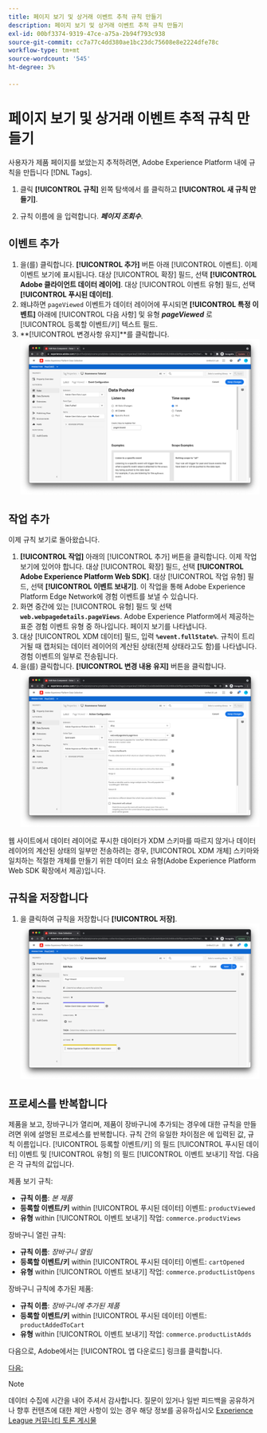 ```yaml
---
title: 페이지 보기 및 상거래 이벤트 추적 규칙 만들기
description: 페이지 보기 및 상거래 이벤트 추적 규칙 만들기
exl-id: 00bf3374-9319-47ce-a75a-2b94f793c938
source-git-commit: cc7a77c4dd380ae1bc23dc75608e8e2224dfe78c
workflow-type: tm+mt
source-wordcount: '545'
ht-degree: 3%

---
```


# 페이지 보기 및 상거래 이벤트 추적 규칙 만들기

사용자가 제품 페이지를 보았는지 추적하려면, Adobe Experience Platform 내에 규칙을 만듭니다 [!DNL Tags].

1. 클릭 **[!UICONTROL 규칙]** 왼쪽 탐색에서 를 클릭하고 **[!UICONTROL 새 규칙 만들기]**.

1. 규칙 이름에 을 입력합니다. **_페이지 조회수_**.

## 이벤트 추가

1. 을(를) 클릭합니다. **[!UICONTROL 추가]** 버튼 아래 [!UICONTROL 이벤트]. 이제 이벤트 보기에 표시됩니다. 대상 [!UICONTROL 확장] 필드, 선택 **[!UICONTROL Adobe 클라이언트 데이터 레이어]**. 대상 [!UICONTROL 이벤트 유형] 필드, 선택 **[!UICONTROL 푸시된 데이터]**.
1. 왜냐하면 `pageViewed` 이벤트가 데이터 레이어에 푸시되면 **[!UICONTROL 특정 이벤트]** 아래에 [!UICONTROL 다음 사항] 및 유형 **_pageViewed_** 로 [!UICONTROL 등록할 이벤트/키] 텍스트 필드.
1. **[!UICONTROL 변경사항 유지]**를 클릭합니다.
   ![페이지 보기 이벤트](../assets/page-viewed-event.png)

## 작업 추가

이제 규칙 보기로 돌아왔습니다.

1. **[!UICONTROL 작업]** 아래의 [!UICONTROL 추가] 버튼을 클릭합니다. 이제 작업 보기에 있어야 합니다. 대상 [!UICONTROL 확장] 필드, 선택 **[!UICONTROL Adobe Experience Platform Web SDK]**. 대상 [!UICONTROL 작업 유형] 필드, 선택 **[!UICONTROL 이벤트 보내기]**. 이 작업을 통해 Adobe Experience Platform Edge Network에 경험 이벤트를 보낼 수 있습니다.
1. 화면 중간에 있는 [!UICONTROL 유형] 필드 및 선택 **`web.webpagedetails.pageViews`**. Adobe Experience Platform에서 제공하는 표준 경험 이벤트 유형 중 하나입니다. 페이지 보기를 나타냅니다.
1. 대상 [!UICONTROL XDM 데이터] 필드, 입력 **`%event.fullState%`**. 규칙이 트리거될 때 캡처되는 데이터 레이어의 계산된 상태(전체 상태라고도 함)를 나타냅니다. 경험 이벤트의 일부로 전송됩니다.
1. 을(를) 클릭합니다. **[!UICONTROL 변경 내용 유지]** 버튼을 클릭합니다.
   ![페이지 보기 작업](../assets/page-viewed-action.png)

웹 사이트에서 데이터 레이어로 푸시한 데이터가 XDM 스키마를 따르지 않거나 데이터 레이어의 계산된 상태의 일부만 전송하려는 경우, [!UICONTROL XDM 개체] 스키마와 일치하는 적절한 개체를 만들기 위한 데이터 요소 유형(Adobe Experience Platform Web SDK 확장에서 제공)입니다.

## 규칙을 저장합니다

1. 을 클릭하여 규칙을 저장합니다 **[!UICONTROL 저장]**.
   ![페이지 보기 규칙](../assets/page-viewed-rule.png)

## 프로세스를 반복합니다

제품을 보고, 장바구니가 열리며, 제품이 장바구니에 추가되는 경우에 대한 규칙을 만들려면 위에 설명된 프로세스를 반복합니다. 규칙 간의 유일한 차이점은 에 입력된 값, 규칙 이름입니다. [!UICONTROL 등록할 이벤트/키] 의 필드 [!UICONTROL 푸시된 데이터] 이벤트 및 [!UICONTROL 유형] 의 필드 [!UICONTROL 이벤트 보내기] 작업. 다음은 각 규칙의 값입니다.

제품 보기 규칙:

* **규칙 이름**: _본 제품_
* **등록할 이벤트/키** within [!UICONTROL 푸시된 데이터] 이벤트: `productViewed`
* **유형** within [!UICONTROL 이벤트 보내기] 작업: `commerce.productViews`

장바구니 열린 규칙:

* **규칙 이름**: _장바구니 열림_
* **등록할 이벤트/키** within [!UICONTROL 푸시된 데이터] 이벤트: `cartOpened`
* **유형** within [!UICONTROL 이벤트 보내기] 작업: `commerce.productListOpens`

장바구니 규칙에 추가된 제품:

* **규칙 이름**: _장바구니에 추가된 제품_
* **등록할 이벤트/키** within [!UICONTROL 푸시된 데이터] 이벤트: `productAddedToCart`
* **유형** within [!UICONTROL 이벤트 보내기] 작업: `commerce.productListAdds`

다음으로, Adobe에서는 [!UICONTROL 앱 다운로드] 링크를 클릭합니다.

[다음: ](create-a-data-element-and-rule-for-tracking-app-downloads.md)

>[!NOTE]
>
>데이터 수집에 시간을 내어 주셔서 감사합니다. 질문이 있거나 일반 피드백을 공유하거나 향후 컨텐츠에 대한 제안 사항이 있는 경우 해당 정보를 공유하십시오 [Experience League 커뮤니티 토론 게시물](https://experienceleaguecommunities.adobe.com/t5/adobe-experience-platform-launch/tutorial-discussion-use-adobe-experience-platform-data/m-p/543877)
